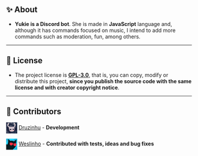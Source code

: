 ## ✨ About

- **Yukie is a Discord bot**. She is made in **JavaScript** language and, although it has commands focused on music, I intend to add more commands such as moderation, fun, among others.

------

## 📝 License

- The project license is **[GPL-3.0](https://github.com/Druzinhu/Yukie-Two/blob/master/LICENSE)**, that is, you can copy, modify or distribute this project, **since you publish the source code with the same license and with creator copyright notice**.

------

## 👥 Contributors

<img align="center" src="assets/credits/druzinhu.png?raw=true" width="30"></img> <a href="https://github.com/Druzinhu/">Druzinhu</a> - **Development**

<img align="center" src="assets/credits/trywesley.png?raw=true" width="30"></img> <a href="https://github.com/weberww0/">Weslinho</a> - **Contributed with tests, ideas and bug fixes**
